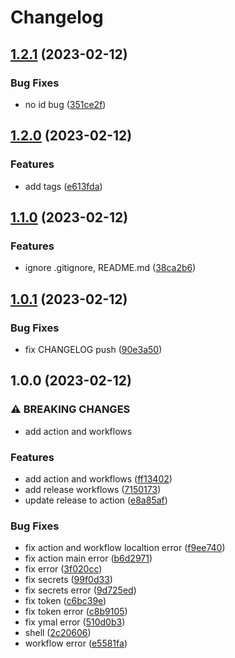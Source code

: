 # Changelog

## [1.2.1](https://github.com/yibuma/devops/compare/v1.2.0...v1.2.1) (2023-02-12)


### Bug Fixes

* no id bug ([351ce2f](https://github.com/yibuma/devops/commit/351ce2f914bc3f7fab99eb64572d5109258fd55c))

## [1.2.0](https://github.com/yibuma/devops/compare/v1.1.0...v1.2.0) (2023-02-12)


### Features

* add tags ([e613fda](https://github.com/yibuma/devops/commit/e613fda48660b1f85d21d423e0ef28d1b53572ce))

## [1.1.0](https://github.com/yibuma/devops/compare/v1.0.1...v1.1.0) (2023-02-12)


### Features

* ignore .gitignore, README.md ([38ca2b6](https://github.com/yibuma/devops/commit/38ca2b680f926ff8a9c6e9ce9f0f7a1c9244690d))

## [1.0.1](https://github.com/yibuma/devops/compare/v1.0.0...v1.0.1) (2023-02-12)


### Bug Fixes

* fix CHANGELOG push ([90e3a50](https://github.com/yibuma/devops/commit/90e3a5023eefb4e1eefac9cfd71efa9bb2229aa0))

## 1.0.0 (2023-02-12)


### ⚠ BREAKING CHANGES

* add action and workflows

### Features

* add action and workflows ([ff13402](https://github.com/yibuma/devops/commit/ff13402c6639183032c28547cd8562ca3f1a8cd1))
* add release workflows ([7150173](https://github.com/yibuma/devops/commit/71501736168a5f1f4f1dc4b44222c97b25f43b9f))
* update release to action ([e8a85af](https://github.com/yibuma/devops/commit/e8a85afd29baa0b94db9a7a0903653412e138512))


### Bug Fixes

* fix action and workflow localtion error ([f9ee740](https://github.com/yibuma/devops/commit/f9ee740827aecba227ba4c6df757c5339f6561d8))
* fix action main error ([b6d2971](https://github.com/yibuma/devops/commit/b6d297117504ff0daa743072f242f47b1d1c5bbc))
* fix error ([3f020cc](https://github.com/yibuma/devops/commit/3f020cc82088e7c5de54abbbd709822d70ae730a))
* fix secrets ([99f0d33](https://github.com/yibuma/devops/commit/99f0d33a184eab9f284dcb4fe57c1ef8531d9b53))
* fix secrets error ([9d725ed](https://github.com/yibuma/devops/commit/9d725edd87de3964c67175fbeb2d7700b11e0f69))
* fix token ([c6bc39e](https://github.com/yibuma/devops/commit/c6bc39e5785463e37f81662da80822e8c85c59d8))
* fix token error ([c8b9105](https://github.com/yibuma/devops/commit/c8b9105e85e090e6b4f901c99d3a3d150fe11ef4))
* fix ymal error ([510d0b3](https://github.com/yibuma/devops/commit/510d0b3467ca8847ecc14fce69401abfc28de5c9))
* shell ([2c20606](https://github.com/yibuma/devops/commit/2c206065e99d72e75b7651967eeb91348e0adf25))
* workflow error ([e5581fa](https://github.com/yibuma/devops/commit/e5581fa73686c07c29bbd13ce3f57ffb0db24c90))
